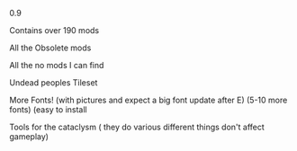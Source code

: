 0.9

Contains over 190 mods

All the Obsolete mods

All the no mods I can find

Undead peoples Tileset

More Fonts! (with pictures and expect a big font update after E) (5-10 more fonts) (easy to install

Tools for the cataclysm ( they do various different things don't affect gameplay)
